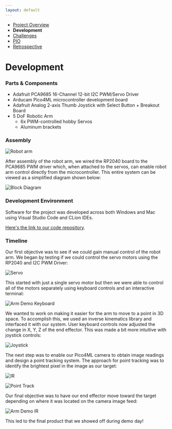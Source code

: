 ```yaml
---
layout: default
---
```


*   [Project Overview](./)
*   **Development**
*   [Challenges](./challenges.html)
*   [PIO](./pio.html)
*   [Retrospective](./retrospective.html)

# Development

### Parts & Components
* Adafruit PCA9685 16-Channel 12-bit I2C PWM/Servo Driver
* Arducam Pico4ML microcontroller development board
* Adafruit Analog 2-axis Thumb Joystick with Select Button + Breakout Board
* 5 DoF Robotic Arm
	* 6x PWM-controlled hobby Servos
	* Aluminum brackets

### Assembly

![Robot arm](https://lh5.googleusercontent.com/dU20yPL3OBUOsR3HzihWKGnepbufl5L8TTRtDnTCjuzLlUg07074AWy-E-jZwrj7L2w=w2400)

After assembly of the robot arm, we wired the RP2040 board to the PCA9685 PWM driver which, when attached to the servos, can enable robot arm control directly from the microcontroller. This entire system can be viewed as a simplified diagram shown below:

![Block Diagram](https://lh4.googleusercontent.com/CoI8FougGbT-_4wW_VYSaboWVYG-fQFY_oDHZggRQf_kRZNHJtiuRr9ZOZoKhb6XSKI=w2400)

### Development Environment

Software for the project was developed across both Windows and Mac using Visual Studio Code and CLion IDEs.

[Here's the link to our code repository](https://github.com/ndobrad/ese5190-final-project).

### Timeline

Our first objective was to see if we could gain manual control of the robot arm. We began by testing if we could control the servo motors using the RP2040 and I2C PWM Driver:

![Servo](https://lh5.googleusercontent.com/U8_vvg05aZB-cOp9JSwlBr7n7px_I7Jvlxtk2lWQTDgX-tYn9Ppiu_m7o7LxCTlkjpQ=w2400)

This started with just a single servo motor but then we were able to control all of the motors separately using keyboard controls and an interactive terminal:

![Arm Demo Keyboard](https://lh5.googleusercontent.com/AhFAR-Qwwq0bZ2qPYu0vXA7i-0z3Yqc50g6mGS_U73zvisVjcHAJ_yL6mfJTrLT1OYw=w2400)

We wanted to work on making it easier for the arm to move to a point in 3D space. To accomplish this, we used an inverse kinematics library and interfaced it with our system. User keyboard controls now adjusted the change in X, Y, Z of the end effector. This was made a bit more intuitive with joystick controls:

![Joystick](https://lh3.googleusercontent.com/C7k0l0GXlQKElq3hT0yXP2wi9SvC9t84EF6NMvtZtFooGwPQQLF9yhQpfqUi8FxqlXg=w2400)

The next step was to enable our Pico4ML camera to obtain image readings and design a point tracking system. The approach for point tracking was to identify the brightest pixel in the image as our target:

![IR](https://lh3.googleusercontent.com/cibq7c9PZ8FnJaFEJcIiUg-uElxZYtzKw1kPVkkUqeGy3lXAVYGqvMZ8YWbOzbHcQeM=w2400)

![Point Track](https://lh4.googleusercontent.com/sZKe2Ak1Ej1h7iPsuSJMX8TGTbK5VRPDznB6qQIcrTnyrya2egzhLXjisf4foDYfkRY=w2400)

Our final objective was to have our end effector move toward the target depending on where it was located on the camera image feed:

![Arm Demo IR](https://lh5.googleusercontent.com/jf1kyKZGcyEObChra9Rf-8jbWqaJpnVGn5pHSCD9E_E7ALajbXQ4OfzRC57IbES0Ipk=w2400)

This led to the final product that we showed off during demo day!